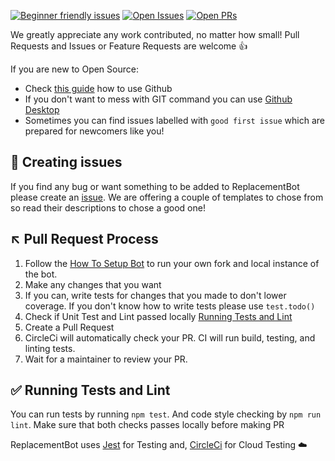 [![Beginner friendly issues](https://img.shields.io/github/issues/MrBartusek/ReplacementBot/good%20first%20issue?color=blueviolet&label=beginner%20friendly%20issues&logo=github)](https://github.com/MrBartusek/ReplacementBot/labels/good%20first%20issue) 
[![Open Issues](https://img.shields.io/github/issues/MrBartusek/ReplacementBot?color=blueviolet&label=issues&logo=github)](https://github.com/MrBartusek/ReplacementBot/issues)
[![Open PRs](https://img.shields.io/github/issues-pr/MrBartusek/ReplacementBot?color=blueviolet&label=pull%20requests&logo=github)](https://github.com/MrBartusek/ReplacementBot/pulls) 

<!-- There are couple of shields showing open prs issues etc. use markdown preview to view them-->

We greatly appreciate any work contributed, no matter how small! Pull Requests and Issues or Feature Requests are welcome 👍

If you are new to Open Source:  
- Check [this guide](https://help.github.com/en/github/getting-started-with-github) how to use Github
- If you don't want to mess with GIT command you can use [Github Desktop](https://desktop.github.com)
- Sometimes you can find issues labelled with `good first issue` which are prepared for newcomers like you!


## 🐞 Creating issues

If you find any bug or want something to be added to ReplacementBot please create an [issue](https://github.com/MrBartusek/ReplacementBot/issues). We are offering a couple of templates to chose from so read their descriptions to chose a good one!

## ↖️ Pull Request Process

1. Follow the [How To Setup Bot](https://github.com/MrBartusek/ReplacementBot/wiki/⚡️-How-to-Setup-Bot) to run your own fork and local instance of the bot.
2. Make any changes that you want
3. If you can, write tests for changes that you made to don't lower coverage. If you don't know how to write tests please use `test.todo()`
4. Check if Unit Test and Lint passed locally [Running Tests and Lint](#✅-Running-Tests-and-Lint)
5. Create a Pull Request
6. CircleCi will automatically check your PR. CI will run build, testing, and linting tests.
7. Wait for a maintainer to review your PR.

## ✅ Running Tests and Lint 
You can run tests by running `npm test`. And code style checking by `npm run lint`. Make sure that both checks passes locally before making PR

ReplacementBot uses [Jest](https://jestjs.io) for Testing and, [CircleCi](https://circleci.com) for Cloud Testing ☁️
